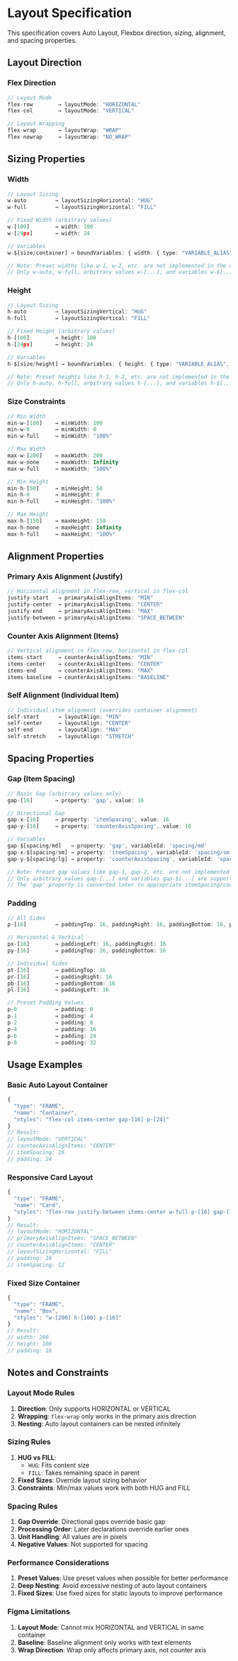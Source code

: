 # Layout Specification

This specification covers Auto Layout, Flexbox direction, sizing, alignment, and spacing properties.

## Layout Direction

### Flex Direction
```typescript
// Layout Mode
flex-row        → layoutMode: "HORIZONTAL"
flex-col        → layoutMode: "VERTICAL"

// Layout Wrapping
flex-wrap       → layoutWrap: "WRAP"
flex-nowrap     → layoutWrap: "NO_WRAP"
```

## Sizing Properties

### Width
```typescript
// Layout Sizing
w-auto         → layoutSizingHorizontal: "HUG"
w-full         → layoutSizingHorizontal: "FILL"

// Fixed Width (arbitrary values)
w-[100]        → width: 100
w-[24px]       → width: 24

// Variables
w-$[size/container] → boundVariables: { width: { type: "VARIABLE_ALIAS", id: "size/container" } }

// Note: Preset widths like w-1, w-2, etc. are not implemented in the current parser
// Only w-auto, w-full, arbitrary values w-[...], and variables w-$[...] are supported
```

### Height
```typescript
// Layout Sizing
h-auto         → layoutSizingVertical: "HUG"
h-full         → layoutSizingVertical: "FILL"

// Fixed Height (arbitrary values)
h-[100]        → height: 100
h-[24px]       → height: 24

// Variables
h-$[size/height] → boundVariables: { height: { type: "VARIABLE_ALIAS", id: "size/height" } }

// Note: Preset heights like h-1, h-2, etc. are not implemented in the current parser
// Only h-auto, h-full, arbitrary values h-[...], and variables h-$[...] are supported
```

### Size Constraints
```typescript
// Min Width
min-w-[100]    → minWidth: 100
min-w-0        → minWidth: 0
min-w-full     → minWidth: "100%"

// Max Width
max-w-[200]    → maxWidth: 200
max-w-none     → maxWidth: Infinity
max-w-full     → maxWidth: "100%"

// Min Height
min-h-[50]     → minHeight: 50
min-h-0        → minHeight: 0
min-h-full     → minHeight: "100%"

// Max Height
max-h-[150]    → maxHeight: 150
max-h-none     → maxHeight: Infinity
max-h-full     → maxHeight: "100%"
```

## Alignment Properties

### Primary Axis Alignment (Justify)
```typescript
// Horizontal alignment in flex-row, vertical in flex-col
justify-start   → primaryAxisAlignItems: "MIN"
justify-center  → primaryAxisAlignItems: "CENTER"
justify-end     → primaryAxisAlignItems: "MAX"
justify-between → primaryAxisAlignItems: "SPACE_BETWEEN"
```

### Counter Axis Alignment (Items)
```typescript
// Vertical alignment in flex-row, horizontal in flex-col
items-start     → counterAxisAlignItems: "MIN"
items-center    → counterAxisAlignItems: "CENTER"
items-end       → counterAxisAlignItems: "MAX"
items-baseline  → counterAxisAlignItems: "BASELINE"
```

### Self Alignment (Individual Item)
```typescript
// Individual item alignment (overrides container alignment)
self-start      → layoutAlign: "MIN"
self-center     → layoutAlign: "CENTER"
self-end        → layoutAlign: "MAX"
self-stretch    → layoutAlign: "STRETCH"
```

## Spacing Properties

### Gap (Item Spacing)
```typescript
// Basic Gap (arbitrary values only)
gap-[16]       → property: 'gap', value: 16

// Directional Gap
gap-x-[16]     → property: 'itemSpacing', value: 16
gap-y-[16]     → property: 'counterAxisSpacing', value: 16

// Variables
gap-$[spacing/md]   → property: 'gap', variableId: 'spacing/md'
gap-x-$[spacing/sm] → property: 'itemSpacing', variableId: 'spacing/sm'
gap-y-$[spacing/lg] → property: 'counterAxisSpacing', variableId: 'spacing/lg'

// Note: Preset gap values like gap-1, gap-2, etc. are not implemented
// Only arbitrary values gap-[...] and variables gap-$[...] are supported
// The 'gap' property is converted later to appropriate itemSpacing/counterAxisSpacing
```

### Padding
```typescript
// All Sides
p-[16]         → paddingTop: 16, paddingRight: 16, paddingBottom: 16, paddingLeft: 16

// Horizontal & Vertical
px-[16]        → paddingLeft: 16, paddingRight: 16
py-[16]        → paddingTop: 16, paddingBottom: 16

// Individual Sides
pt-[16]        → paddingTop: 16
pr-[16]        → paddingRight: 16
pb-[16]        → paddingBottom: 16
pl-[16]        → paddingLeft: 16

// Preset Padding Values
p-0            → padding: 0
p-1            → padding: 4
p-2            → padding: 8
p-4            → padding: 16
p-6            → padding: 24
p-8            → padding: 32
```

## Usage Examples

### Basic Auto Layout Container
```typescript
{
  "type": "FRAME",
  "name": "Container",
  "styles": "flex-col items-center gap-[16] p-[24]"
}
// Result:
// layoutMode: "VERTICAL"
// counterAxisAlignItems: "CENTER"
// itemSpacing: 16
// padding: 24
```

### Responsive Card Layout
```typescript
{
  "type": "FRAME",
  "name": "Card",
  "styles": "flex-row justify-between items-center w-full p-[16] gap-[12]"
}
// Result:
// layoutMode: "HORIZONTAL"
// primaryAxisAlignItems: "SPACE_BETWEEN"
// counterAxisAlignItems: "CENTER"
// layoutSizingHorizontal: "FILL"
// padding: 16
// itemSpacing: 12
```

### Fixed Size Container
```typescript
{
  "type": "FRAME",
  "name": "Box",
  "styles": "w-[200] h-[100] p-[16]"
}
// Result:
// width: 200
// height: 100
// padding: 16
```

## Notes and Constraints

### Layout Mode Rules
1. **Direction**: Only supports HORIZONTAL or VERTICAL
2. **Wrapping**: `flex-wrap` only works in the primary axis direction
3. **Nesting**: Auto layout containers can be nested infinitely

### Sizing Rules
1. **HUG vs FILL**:
   - `HUG`: Fits content size
   - `FILL`: Takes remaining space in parent
2. **Fixed Sizes**: Override layout sizing behavior
3. **Constraints**: Min/max values work with both HUG and FILL

### Spacing Rules
1. **Gap Override**: Directional gaps override basic gap
2. **Processing Order**: Later declarations override earlier ones
3. **Unit Handling**: All values are in pixels
4. **Negative Values**: Not supported for spacing

### Performance Considerations
1. **Preset Values**: Use preset values when possible for better performance
2. **Deep Nesting**: Avoid excessive nesting of auto layout containers
3. **Fixed Sizes**: Use fixed sizes for static layouts to improve performance

### Figma Limitations
1. **Layout Mode**: Cannot mix HORIZONTAL and VERTICAL in same container
2. **Baseline**: Baseline alignment only works with text elements
3. **Wrap Direction**: Wrap only affects primary axis, not counter axis 